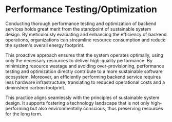 # Performance Testing/Optimization

Conducting thorough performance testing and optimization of backend services holds great merit from the standpoint of sustainable system design. By meticulously evaluating and enhancing the efficiency of backend operations, organizations can streamline resource consumption and reduce the system's overall energy footprint. 

This proactive approach ensures that the system operates optimally, using only the necessary resources to deliver high-quality performance. By minimizing resource wastage and avoiding over-provisioning, performance testing and optimization directly contribute to a more sustainable software ecosystem. Moreover, an efficiently performing backend service requires less hardware infrastructure, translating to reduced operational costs and a diminished carbon footprint. 

This practice aligns seamlessly with the principles of sustainable system design. It supports fostering a technology landscape that is not only high-performing but also environmentally conscious, thus preserving resources for the long term.